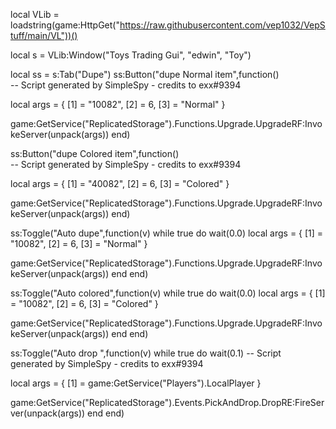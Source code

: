 local VLib = loadstring(game:HttpGet("https://raw.githubusercontent.com/vep1032/VepStuff/main/VL"))()
 
local s = VLib:Window("Toys Trading Gui", "edwin", "Toy")
 
local ss = s:Tab("Dupe")
ss:Button("dupe Normal item",function()  
-- Script generated by SimpleSpy - credits to exx#9394

local args = {
    [1] = "10082",
    [2] = 6,
    [3] = "Normal"
}

game:GetService("ReplicatedStorage").Functions.Upgrade.UpgradeRF:InvokeServer(unpack(args))
end)

ss:Button("dupe Colored item",function()  
-- Script generated by SimpleSpy - credits to exx#9394

local args = {
    [1] = "40082",
    [2] = 6,
    [3] = "Colored"
}

game:GetService("ReplicatedStorage").Functions.Upgrade.UpgradeRF:InvokeServer(unpack(args))
end)

ss:Toggle("Auto dupe",function(v)
while true do
wait(0.0)
local args = {
    [1] = "10082",
    [2] = 6,
    [3] = "Normal"
}

game:GetService("ReplicatedStorage").Functions.Upgrade.UpgradeRF:InvokeServer(unpack(args))
end
end)

ss:Toggle("Auto colored",function(v)
while true do
wait(0.0)
local args = {
    [1] = "10082",
    [2] = 6,
    [3] = "Colored"
}

game:GetService("ReplicatedStorage").Functions.Upgrade.UpgradeRF:InvokeServer(unpack(args))
end
end)

ss:Toggle("Auto drop ",function(v)
while true do 
wait(0.1)
-- Script generated by SimpleSpy - credits to exx#9394

local args = {
    [1] = game:GetService("Players").LocalPlayer
}

game:GetService("ReplicatedStorage").Events.PickAndDrop.DropRE:FireServer(unpack(args))
end
end)
